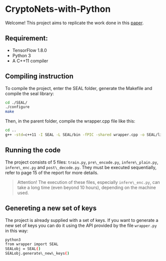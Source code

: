 # CryptoNets-with-Python

Welcome! This project aims to replicate the work done in this [paper](http://proceedings.mlr.press/v48/gilad-bachrach16.pdf).

## Requirement:

* TensorFlow 1.8.0
* Python 3
* A C++11 compiler

## Compiling instruction

To compile the project, enter the SEAL folder, generate the Makefile and compile the seal library:

```bash
cd ./SEAL/
./configure
make
```

Then, in the parent folder, compile the wrapper.cpp file like this:

```bash
cd ..
g++ -std=c++11 -I SEAL -L SEAL/bin -fPIC -shared wrapper.cpp -o SEAL/libseal.so -lseal
```

## Running the code

The project consists of 5 files: ```train.py```, ```pre\_encode.py```, ```infere\_plain.py```, ```infere\_enc.py``` and ```post\_decode.py```. They must be executed sequentially, refer to page 15 of the report for more details.

> Attention! The execution of these files, especially ```infere\_enc.py```, can take a long time (even beyond 10 hours), depending on the machine used.

## Genereting a new set of keys

The project is already supplied with a set of keys. If you want to generate a new set of keys you can do it using the API provided by the file ```wrapper.py``` in this way:

```bash
python3
from wrapper import SEAL
SEALobj = SEAL()
SEALobj.generate\_new\_keys()
```

